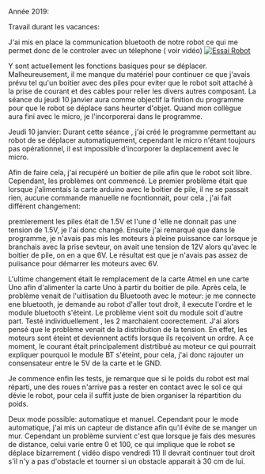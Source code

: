 Année 2019:

Travail durant les vacances:

J'ai mis en place la communication bluetooth de notre robot ce qui me permet donc de le controler avec un télephone ( voir vidéo)
[![Essai Robot]()](https://youtu.be/6meGp6HiwKE)

Y sont actuellement les fonctions basiques pour se déplacer. Malheureusement, il me manque du matériel pour continuer ce que j'avais prévu tel qu'un boitier avec des piles pour eviter que le robot soit attaché à la prise de courant et des cables pour relier les divers autres composant.
La séance du jeudi 10 janvier aura comme objectif la finition du programme pour que le robot se déplace sans heurter d'objet. Quand mon collègue aura fini avec le micro, je l'incorporerai dans le programme.












Jeudi 10 janvier:
Durant cette séance , j'ai créé le programme permettant au robot de se déplacer automatiquement, cependant le micro n'étant toujours pas opérationnel, il est impossible d'incorporer la deplacement avec le micro.

Afin de faire cela, j'ai recupéré un boitier de pile afin que le robot soit libre. Cependant, les problèmes ont commencé. 
Le premier problème était que lorsque j'alimentais la carte arduino avec le boitier de pile, il ne se passait rien, aucune commande manuelle ne focntionnait, pour cela , j'ai fait différent changement:

premierement les piles était de 1.5V et l'une d 'elle ne donnait pas une tension de 1.5V, je l'ai donc changé. 
Ensuite j'ai remarqué que dans le programme, je n'avais pas mis les moteurs à pleine puissance car lorsque je branchais avec la prise sevteur, on avait une tension de 12V alors qu'avec le boitier de pile, on en a que 6V.
Le résultat est que  je n'avais pas assez de puiisance pour démarrer les moteurs avec 6V.

L'ultime changement était le remplacement de la carte Atmel en une carte Uno afin d'alimenter la carte Uno à partir du boitier de pile.
Après cela, le problème venait de l'uitlisation du Bluetooth avec le moteur:
je me connecte  ene bluetooth, je demande au robot d'aller tout droit, il execute l'ordre et le module bluetooth s'éteint. Le problème vient soit du module soit d'autre part. Testé individuellement , les 2 marchaient coorectement. J'ai alors pensé que le problème venait de la distribution de la tension.
En effet, les moteurs sont éteint et deviennent actifs lorsque ils reçoivent un ordre. A ce moment, le courant était principalement distrtibué au moteur ce qui pourrait expliquer pourquoi le module BT s'éteint, pour cela, j'ai donc rajouter un consensateur entre le 5V de la carte et le GND.

Je commence enfin les tests, je remarque que si le poids du robot est mal réparti, une des roues n'arrive pas a rester en contact avec le sol ce qui dévie le robot, pour cela il suffit juste de bien organiser la répartition du poids.

Deux mode possible: automatique et manuel.
Cependant pour le mode automatique, j'ai mis un capteur de distance afin qu'il évite de se manger un mur. Cependant un problème survient c'est que lorsque je fais des mesures de distance, celui varie entre 0 et 100, ce qui implique que le robot se déplace bizarrement
( vidéo dispo vendredi 11)
Il devrait continuer tout droit s'il n'y a pas d'obstacle et tourner si un obstacle apparait à 30 cm de lui.
